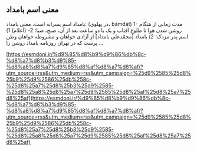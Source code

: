 ## معنی اسم بامداد


بامداد اسم پسرانه است، معنی بامداد: (در پهلوی، bāmdāt) 1- مدت زمانی از هنگام روشن شدن هوا تا طلوع آفتاب و یک یا دو ساعت بعد از آن، صبح، صبا؛ 2- (اَعلام) 1) اسم پدر مزدک؛ 2) بامداد [محمّدعلی بامداد] از آزادی خواهان و مشروطه خواهان وطن پرست که در تهران روزنامه بامداد روشن را &#8230;

[https://esmdoni.ir/%d9%85%d8%b9%d9%86%db%8c-%d8%a7%d8%b3%d9%85-%d8%a8%d8%a7%d9%85%d8%af%d8%a7%d8%af/?utm_source=rss&utm_medium=rss&utm_campaign=%25d9%2585%25d8%25b9%25d9%2586%25db%258c-%25d8%25a7%25d8%25b3%25d9%2585-%25d8%25a8%25d8%25a7%25d9%2585%25d8%25af%25d8%25a7%25d8%25af](https://esmdoni.ir/%d9%85%d8%b9%d9%86%db%8c-%d8%a7%d8%b3%d9%85-%d8%a8%d8%a7%d9%85%d8%af%d8%a7%d8%af/?utm_source=rss&utm_medium=rss&utm_campaign=%25d9%2585%25d8%25b9%25d9%2586%25db%258c-%25d8%25a7%25d8%25b3%25d9%2585-%25d8%25a8%25d8%25a7%25d9%2585%25d8%25af%25d8%25a7%25d8%25af) 